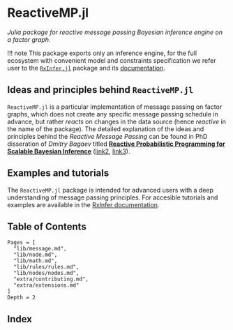 ReactiveMP.jl
=============

*Julia package for reactive message passing Bayesian inference engine on a factor graph.*

!!! note
    This package exports only an inference engine, for the full ecosystem with convenient model and constraints specification we refer user to the [`RxInfer.jl`](https://github.com/reactivebayes/RxInfer.jl) package and its [documentation](https://reactivebayes.github.io/RxInfer.jl/stable/).

## Ideas and principles behind `ReactiveMP.jl`

`ReactiveMP.jl` is a particular implementation of message passing on factor graphs, which does not create any specific message passing schedule in advance, but rather _reacts_ on changes in the data source (hence _reactive_ in the name of the package). The detailed explanation of the ideas and principles behind the _Reactive Message Passing_ can be found in PhD disseration of _Dmitry Bagaev_ titled [__Reactive Probabilistic Programming for Scalable Bayesian Inference__](https://pure.tue.nl/ws/portalfiles/portal/313860204/20231219_Bagaev_hf.pdf) ([link2](https://research.tue.nl/nl/publications/reactive-probabilistic-programming-for-scalable-bayesian-inferenc), [link3](https://github.com/bvdmitri/phdthesis)).

## Examples and tutorials

The `ReactiveMP.jl` package is intended for advanced users with a deep understanding of message passing principles. For accesible tutorials and examples are available in the [RxInfer documentation](https://reactivebayes.github.io/RxInfer.jl/stable/).

## Table of Contents

```@contents
Pages = [
  "lib/message.md",
  "lib/node.md",
  "lib/math.md",
  "lib/rules/rules.md",
  "lib/nodes/nodes.md",
  "extra/contributing.md",
  "extra/extensions.md"
]
Depth = 2
```

## Index

```@index
```
